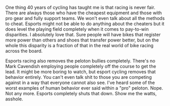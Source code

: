 One thing 40 years of cycling has taught me is that racing is never fair. There are always those who have the cheapest equipment and those with pro gear and fully support teams. We won't even talk about all the methods to cheat. Esports might not be able to do anything about the cheaters but it does level the playing field completely when it comes to pay-to-win disparities. I absolutely love that. Sure people will have bikes that register more power than others and shoes that transfer power better, but on the whole this disparity is a fraction of that in the real world of bike racing across the board.

Esports racing also removes the peloton bullies completely. There's no Mark Cavendish employing people completely off the course to get the lead. It might be more boring to watch, but esport cycling removes that behavior entirely. You can't even talk shit to those you are competing against in a way that everyone cannot also see. I've heard some of the worst examples of human behavior ever said within a "pro" peloton. Nope. Not any more. Esports completely shuts that down. Show me the watts, asshole.